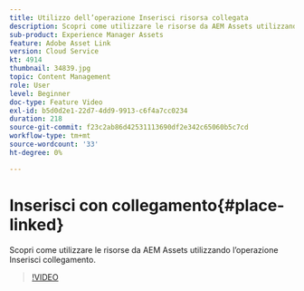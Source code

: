 ```yaml
---
title: Utilizzo dell’operazione Inserisci risorsa collegata
description: Scopri come utilizzare le risorse da AEM Assets utilizzando l’operazione Inserisci collegamento.
sub-product: Experience Manager Assets
feature: Adobe Asset Link
version: Cloud Service
kt: 4914
thumbnail: 34839.jpg
topic: Content Management
role: User
level: Beginner
doc-type: Feature Video
exl-id: b5d0d2e1-22d7-4dd9-9913-c6f4a7cc0234
duration: 218
source-git-commit: f23c2ab86d42531113690df2e342c65060b5c7cd
workflow-type: tm+mt
source-wordcount: '33'
ht-degree: 0%

---
```


# Inserisci con collegamento{#place-linked}

Scopri come utilizzare le risorse da AEM Assets utilizzando l’operazione Inserisci collegamento.

>[!VIDEO](https://video.tv.adobe.com/v/34839?quality=12&learn=on)
